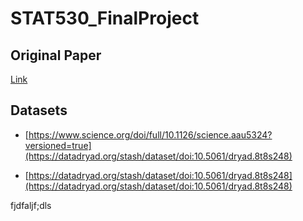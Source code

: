 # STAT530_FinalProject

## Original Paper

[Link](https://www.science.org/doi/full/10.1126/science.aau5324?versioned=true)

## Datasets

- [https://www.science.org/doi/full/10.1126/science.aau5324?versioned=true](https://datadryad.org/stash/dataset/doi:10.5061/dryad.8t8s248)

- [https://datadryad.org/stash/dataset/doi:10.5061/dryad.8t8s248](https://datadryad.org/stash/dataset/doi:10.5061/dryad.8t8s248)

fjdfaljf;dls
